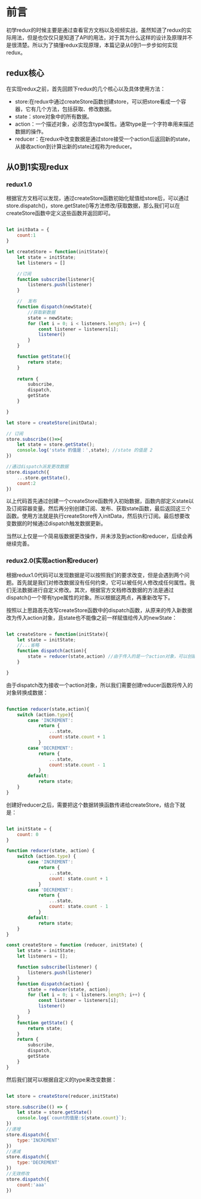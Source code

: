 # 前言
初学redux的时候主要是通过查看官方文档以及视频实战，虽然知道了redux的实际用法，但是也仅仅只是知道了API的用法，对于其为什么这样的设计及原理并不是很清楚。所以为了搞懂redux实现原理，本篇记录从0到1一步步如何实现redux。

## redux核心
在实现redux之前，首先回顾下redux的几个核心以及具体使用方法：
- store:在redux中通过createStore函数创建store，可以把store看成一个容器，它有几个方法，包括获取、修改数据。
- state：store对象中的所有数据。
- action：一个描述对象，必须包含type属性。通常type是一个字符串用来描述数据的操作。
- reducer：在redux中改变数据是通过store接受一个action后返回新的state，从接收action到计算出新的state过程称为reducer。

## 从0到1实现redux

### redux1.0

根据官方文档可以发现，通过createStore函数初始化赋值给store后，可以通过store.dispatch()，store.getState()等方法修改/获取数据，那么我们可以在createStore函数中定义这些函数并返回即可。

```js

let initData = {
    count:1
}

let createStore = function(initState){
    let state = initState;
    let listeners = []

    //订阅
    function subscribe(listener){
        listeners.push(listener)
    }

    //  发布
    function dispatch(newState){
        //获取新数据
        state = newState;
        for (let i = 0; i < listeners.length; i++) {
            const listener = listeners[i];
            listener()
        }        
    }

    function getState(){
        return state;
    }
    
    return {
        subscribe,
        dispatch,
        getState
    }

}

let store = createStore(initData);

// 订阅
store.subscribe(()=>{
    let state = store.getState();
    console.log('state 的值是：',state); //state 的值是 2
})

//通过dispatch派发更改数据
store.dispatch({
    ...store.getState(),
    count:2
})

```
以上代码首先通过创建一个createStore函数传入初始数据，函数内部定义state以及订阅容器变量。然后再分别创建订阅、发布、获取state函数，最后返回这三个函数。使用方法就是执行createStore传入initData，然后执行订阅。最后想要改变数据的时候通过dispatch触发数据更新。

当然以上仅是一个简易版数据更改操作，并未涉及到action和reducer，后续会再继续完善。


### redux2.0(实现action和reducer)

根据redux1.0代码可以发现数据是可以按照我们的要求改变，但是会遇到两个问题。首先就是我们对修改数据没有任何约束，它可以被任何人修改成任何属性。我们无法数据进行自定义修改。其次，根据官方文档修改数据的方法是通过dispatch()一个带有type属性的对象。所以根据这两点，再重新改写下。

按照以上思路首先改写createStore函数中的dispatch函数，从原来的传入新数据改为传入action对象，且state也不能像之前一样赋值给传入的newState：

```js

let createStore = function(initState){
    let state = initState;
    //...省略
    function dispatch(action){
        state = reducer(state,action) //由于传入的是一个action对象，可以创建一个reducer的函数转换成数据
    }

}

```

由于dispatch改为接收一个action对象，所以我们需要创建reducer函数将传入的对象转换成数据：

```js

function reducer(state,action){
    switch (action.type){
        case 'INCREMENT':
            return {
                ...state,
                count:state.count + 1
            }
        case 'DECREMENT':
            return {
                ...state,
                count:state.count - 1
            }
        default:
            return state;
    }
}

```

创建好reducer之后，需要把这个数据转换函数传递给createStore，结合下就是：

```js

let initState = {
    count: 0
}

function reducer(state, action) {
    switch (action.type) {
        case 'INCREMENT':
            return {
                ...state,
                count: state.count + 1
            }
        case 'DECREMENT':
            return {
                ...state,
                count: state.count - 1
            }
        default:
            return state;
    }
}

const createStore = function (reducer, initState) {
    let state = initState;
    let listeners = [];

    function subscribe(listener) {
        listeners.push(listener)
    }
    function dispatch(action) {
        state = reducer(state, action);
        for (let i = 0; i < listeners.length; i++) {
            const listener = listeners[i];
            listener()
        }
    }
    function getState() {
        return state;
    }
    return {
        subscribe,
        dispatch,
        getState
    }
}

```

然后我们就可以根据自定义的type来改变数据：

```js

let store = createStore(reducer,initState)

store.subscribe(() => {
    let state = store.getState()
    console.log(`count的值是:${state.count}`);
})
//递增
store.dispatch({
    type:'INCREMENT'
})
//递减
store.dispatch({
    type:'DECREMENT'
})
//无效修改
store.dispatch({
    count:'aaa'
})

```
